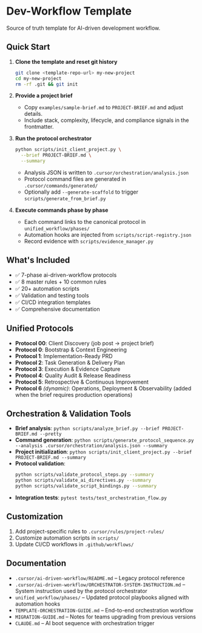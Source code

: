 # Dev-Workflow Template

Source of truth template for AI-driven development workflow.

## Quick Start

1. **Clone the template and reset git history**
   ```bash
   git clone <template-repo-url> my-new-project
   cd my-new-project
   rm -rf .git && git init
   ```

2. **Provide a project brief**
   - Copy `examples/sample-brief.md` to `PROJECT-BRIEF.md` and adjust details.
   - Include stack, complexity, lifecycle, and compliance signals in the frontmatter.

3. **Run the protocol orchestrator**
   ```bash
   python scripts/init_client_project.py \
     --brief PROJECT-BRIEF.md \
     --summary
   ```
   - Analysis JSON is written to `.cursor/orchestration/analysis.json`
   - Protocol command files are generated in `.cursor/commands/generated/`
   - Optionally add `--generate-scaffold` to trigger `scripts/generate_from_brief.py`

4. **Execute commands phase by phase**
   - Each command links to the canonical protocol in `unified_workflow/phases/`
   - Automation hooks are injected from `scripts/script-registry.json`
   - Record evidence with `scripts/evidence_manager.py`

## What's Included

- ✅ 7-phase ai-driven-workflow protocols
- ✅ 8 master rules + 10 common rules
- ✅ 20+ automation scripts
- ✅ Validation and testing tools
- ✅ CI/CD integration templates
- ✅ Comprehensive documentation

## Unified Protocols

- **Protocol 00**: Client Discovery (job post → project brief)
- **Protocol 0**: Bootstrap & Context Engineering
- **Protocol 1**: Implementation-Ready PRD
- **Protocol 2**: Task Generation & Delivery Plan
- **Protocol 3**: Execution & Evidence Capture
- **Protocol 4**: Quality Audit & Release Readiness
- **Protocol 5**: Retrospective & Continuous Improvement
- **Protocol 6** *(dynamic)*: Operations, Deployment & Observability (added when the brief requires production operations)

## Orchestration & Validation Tools

- **Brief analysis**: `python scripts/analyze_brief.py --brief PROJECT-BRIEF.md --pretty`
- **Command generation**: `python scripts/generate_protocol_sequence.py --analysis .cursor/orchestration/analysis.json --summary`
- **Project initialization**: `python scripts/init_client_project.py --brief PROJECT-BRIEF.md --summary`
- **Protocol validation**:
  ```bash
  python scripts/validate_protocol_steps.py --summary
  python scripts/validate_ai_directives.py --summary
  python scripts/validate_script_bindings.py --summary
  ```
- **Integration tests**: `pytest tests/test_orchestration_flow.py`

## Customization

1. Add project-specific rules to `.cursor/rules/project-rules/`
2. Customize automation scripts in `scripts/`
3. Update CI/CD workflows in `.github/workflows/`

## Documentation

- `.cursor/ai-driven-workflow/README.md` – Legacy protocol reference
- `.cursor/ai-driven-workflow/ORCHESTRATOR-SYSTEM-INSTRUCTION.md` – System instruction used by the protocol orchestrator
- `unified_workflow/phases/` – Updated protocol playbooks aligned with automation hooks
- `TEMPLATE-ORCHESTRATION-GUIDE.md` – End-to-end orchestration workflow
- `MIGRATION-GUIDE.md` – Notes for teams upgrading from previous versions
- `CLAUDE.md` – AI boot sequence with orchestration trigger
